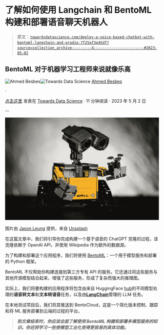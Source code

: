 # 了解如何使用 Langchain 和 BentoML 构建和部署语音聊天机器人

> 原文：[`towardsdatascience.com/deploy-a-voice-based-chatbot-with-bentoml-langchain-and-gradio-7f25af3e45df?source=collection_archive---------4-----------------------#2023-05-02`](https://towardsdatascience.com/deploy-a-voice-based-chatbot-with-bentoml-langchain-and-gradio-7f25af3e45df?source=collection_archive---------4-----------------------#2023-05-02)

## BentoML 对于机器学习工程师来说就像乐高

[](https://ahmedbesbes.medium.com/?source=post_page-----7f25af3e45df--------------------------------)![Ahmed Besbes](https://ahmedbesbes.medium.com/?source=post_page-----7f25af3e45df--------------------------------)[](https://towardsdatascience.com/?source=post_page-----7f25af3e45df--------------------------------)![Towards Data Science](https://towardsdatascience.com/?source=post_page-----7f25af3e45df--------------------------------) [Ahmed Besbes](https://ahmedbesbes.medium.com/?source=post_page-----7f25af3e45df--------------------------------)

·

[点击这里](https://medium.com/m/signin?actionUrl=https%3A%2F%2Fmedium.com%2F_%2Fsubscribe%2Fuser%2Fadc8ea174c69&operation=register&redirect=https%3A%2F%2Ftowardsdatascience.com%2Fdeploy-a-voice-based-chatbot-with-bentoml-langchain-and-gradio-7f25af3e45df&user=Ahmed+Besbes&userId=adc8ea174c69&source=post_page-adc8ea174c69----7f25af3e45df---------------------post_header-----------) 发表在 [Towards Data Science](https://towardsdatascience.com/?source=post_page-----7f25af3e45df--------------------------------) · 11 分钟阅读 · 2023 年 5 月 2 日

--

[](https://medium.com/m/signin?actionUrl=https%3A%2F%2Fmedium.com%2F_%2Fbookmark%2Fp%2F7f25af3e45df&operation=register&redirect=https%3A%2F%2Ftowardsdatascience.com%2Fdeploy-a-voice-based-chatbot-with-bentoml-langchain-and-gradio-7f25af3e45df&source=-----7f25af3e45df---------------------bookmark_footer-----------)![](img/62bdc77c059993e827235577879e894c.png)

图片由 [Jason Leung](https://unsplash.com/@ninjason?utm_source=medium&utm_medium=referral) 提供，来自 [Unsplash](https://unsplash.com/?utm_source=medium&utm_medium=referral)

在这篇文章中，我们将引导你完成构建一个基于语音的 ChatGPT 克隆的过程，该克隆依赖于 OpenAI API，并使用 Wikipedia 作为额外的数据源。

为了构建和部署这个应用程序，我们将使用 [BentoML](https://github.com/bentoml/BentoML)：一个用于模型服务和部署的 Python 框架。

BentoML 不仅帮助你构建连接到第三方专有 API 的服务。它还通过将这些服务与其他开源模型结合起来，增强了这些服务，形成了复杂而强大的推理图。

实际上，我们将要构建的应用程序将包含由来自 HuggingFace [hub](https://huggingface.co/)的不同模型处理的**语音转文本**和**文本转语音**任务，以及由[**LangChain**](https://langchain.readthedocs.io/)管理的 LLM 任务。

在本地测试项目后，我们将其推送到 BentoCloud，这是一个简化版本控制、跟踪和将 ML 服务部署到云端的过程的平台。

> ***到文章结束时，你应该全面了解使用 BentoML 构建和部署多模型服务的知识。你还将学习一些使模型工业化变得更容易的具体功能。***
